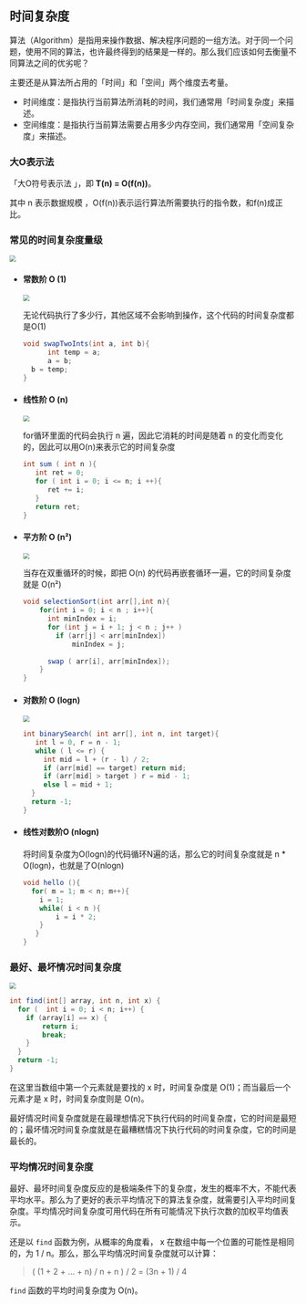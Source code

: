 ## 时间复杂度

算法（Algorithm）是指用来操作数据、解决程序问题的一组方法。对于同一个问题，使用不同的算法，也许最终得到的结果是一样的。那么我们应该如何去衡量不同算法之间的优劣呢？

主要还是从算法所占用的「时间」和「空间」两个维度去考量。

- 时间维度：是指执行当前算法所消耗的时间，我们通常用「时间复杂度」来描述。
- 空间维度：是指执行当前算法需要占用多少内存空间，我们通常用「空间复杂度」来描述。

### 大O表示法

 「大O符号表示法 」，即 **T(n) = O(f(n))**。

其中 n 表示数据规模 ，O(f(n))表示运行算法所需要执行的指令数，和f(n)成正比。

### 常见的时间复杂度量级

<img src="img/1571058263-eaced6bd6a2ee0c.jpeg" style="zoom:67%;" />

- #### 常数阶 O (1)

  <img src="img/O1.gif" style="zoom:67%;" />

  无论代码执行了多少行，其他区域不会影响到操作，这个代码的时间复杂度都是O(1)

  ```java
  void swapTwoInts(int a, int b){
    	int temp = a;
    	a = b;
   	b = temp;
  }
  ```

- #### 线性阶 O (n)

  <img src="img/On.gif" style="zoom:67%;" />

  for循环里面的代码会执行 n 遍，因此它消耗的时间是随着 n 的变化而变化的，因此可以用O(n)来表示它的时间复杂度

  ```java
  int sum ( int n ){
     int ret = 0;
     for ( int i = 0; i <= n; i ++){
        ret += i;
     }
     return ret;
  }
  ```

- #### 平方阶 O (n²)

  <img src="img/On2.gif" style="zoom:67%;" />

  当存在双重循环的时候，即把 O(n) 的代码再嵌套循环一遍，它的时间复杂度就是 O(n²) 

  ```java
  void selectionSort(int arr[],int n){
      for(int i = 0; i < n ; i++){
        int minIndex = i;
        for (int j = i + 1; j < n ; j++ )
          if (arr[j] < arr[minIndex])
              minIndex = j;
   
        swap ( arr[i], arr[minIndex]);
      }
  }
  ```

- #### 对数阶 O (logn)

  <img src="img/logn.gif" style="zoom:67%;" />

  ```java
  int binarySearch( int arr[], int n, int target){
     int l = 0, r = n - 1;
     while ( l <= r) {
       int mid = l + (r - l) / 2;
       if (arr[mid] == target) return mid;
       if (arr[mid] > target ) r = mid - 1;
       else l = mid + 1;
    }
    return -1;
  }
  ```

  

- #### 线性对数阶O (nlogn)

  将时间复杂度为O(logn)的代码循环N遍的话，那么它的时间复杂度就是  n * O(logn)，也就是了O(nlogn)

  ```java
  void hello (){
    for( m = 1; m < n; m++){
      i = 1;
      while( i < n ){
          i = i * 2;
      }
     }
  }
  ```

  

### 最好、最坏情况时间复杂度 

<img src="img/最好最坏时间复杂度.gif" style="zoom:67%;" />

```java
int find(int[] array, int n, int x) {
  for (  int i = 0; i < n; i++) {
    if (array[i] == x) {
        return i;
        break;
    }
  }
  return -1;
}
```

在这里当数组中第一个元素就是要找的 x 时，时间复杂度是 O(1)；而当最后一个元素才是 x 时，时间复杂度则是 O(n)。

最好情况时间复杂度就是在最理想情况下执行代码的时间复杂度，它的时间是最短的；最坏情况时间复杂度就是在最糟糕情况下执行代码的时间复杂度，它的时间是最长的。

### 平均情况时间复杂度 

最好、最坏时间复杂度反应的是极端条件下的复杂度，发生的概率不大，不能代表平均水平。那么为了更好的表示平均情况下的算法复杂度，就需要引入平均时间复杂度。平均情况时间复杂度可用代码在所有可能情况下执行次数的加权平均值表示。

还是以 `find` 函数为例，从概率的角度看， x 在数组中每一个位置的可能性是相同的，为 1 / n。那么，那么平均情况时间复杂度就可以计算：

> ( (1 + 2 + … + n) / n  + n )  /  2 = (3n + 1) / 4

`find` 函数的平均时间复杂度为 O(n)。

